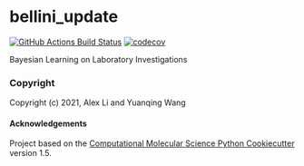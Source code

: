 bellini_update
==============================
[//]: # (Badges)
[![GitHub Actions Build Status](https://github.com/choderalab/bellini/workflows/CI/badge.svg)](https://github.com/choderalab/bellini/actions?query=workflow%3ACI)
[![codecov](https://codecov.io/gh/choderalab/bellini/branch/master/graph/badge.svg)](https://codecov.io/gh/choderalab/bellini/branch/master)

Bayesian Learning on Laboratory Investigations

### Copyright

Copyright (c) 2021, Alex Li and Yuanqing Wang


#### Acknowledgements
 
Project based on the 
[Computational Molecular Science Python Cookiecutter](https://github.com/molssi/cookiecutter-cms) version 1.5.
